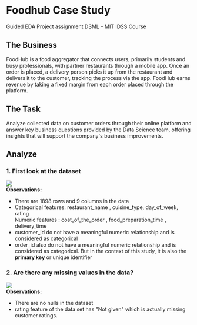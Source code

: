 # Foodhub Case Study
Guided EDA Project assignment DSML – MIT IDSS Course 

## The Business
FoodHub is a food aggregator that connects users, primarily students and busy professionals, with partner restaurants through a mobile app. Once an order is placed, a delivery person picks it up from the restaurant and delivers it to the customer, tracking the process via the app. FoodHub earns revenue by taking a fixed margin from each order placed through the platform.

## The Task
Analyze collected data on customer orders through their online platform and answer key business questions provided by the Data Science team, offering insights that will support the company's business improvements.

## Analyze
 ### 1.	First look at the dataset<br>
*![](Images/1.png)*<br>
**Observations:**
*    There are 1898 rows and 9 columns in the data
*    Categorical features: restaurant_name , cuisine_type, day_of_week, rating<br>
     Numeric features : cost_of_the_order , food_preparation_time ,  delivery_time 
*    customer_id do not have a meaningful numeric relationship and is considered as categorical
*    order_id also do not have a meaningful numeric relationship and is considered as categorical. But in the context of this study, it is also the **primary key** or unique identifier

### 2.	Are there any missing values in the data?<br>
*![](Images/2.png)*<br>
**Observations:**
*    There are no nulls in the dataset
*    rating feature of the data set has "Not given" which is actually missing customer ratings.
